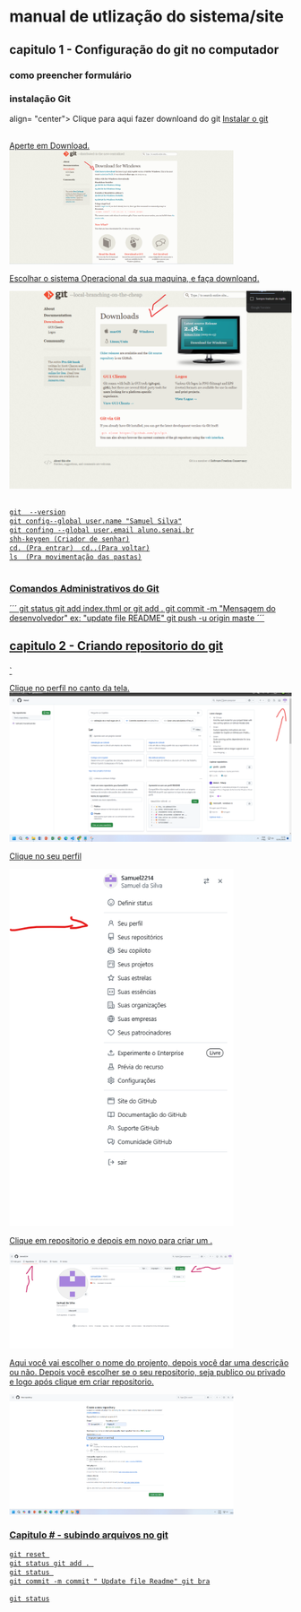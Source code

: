 # manual de utlização do sistema/site
## capitulo 1 - Configuração do git no computador 
### como preencher formulário
### instalação Git


<p>align= "center"> 
Clique para aqui fazer downloand do git <a href="https://git-scm.com/downloads/win" target="_blank"> Instalar o git </p> <br>
Aperte em Download.
<img src="docs/imagens/Captura de tela 2025-01-23 101856.png" width="400" alt=""> 

<br>
<p align="left">Escolhar o sistema Operacional da sua maquina, e faça downloand.</p>
 <img src="docs/imagens/Primeira 2025-01-22 112927.png" alt="" width="600" > 


    
```

git  --version
git config--global user.name "Samuel Silva"
git confing --global user.email aluno.senai.br
shh-keygen (Criador de senhar)
cd. (Pra entrar)  cd..(Para voltar)
ls  (Pra movimentação das pastas)


```






### Comandos Administrativos do Git
´´´
git status
git add index.thml or git add .
git commit -m "Mensagem do desenvolvedor" ex: "update file README"
git push -u origin maste
´´´







## capitulo 2 - Criando repositorio do git 
###
`
<p align= "left" Clique no  perfil no canto da tela.> 
Clique no  perfil no canto da tela.
<img src="docs/imagens/direrto no perfil.png" alt=""  widht="400"></p>


<p align= "left">Clique no seu perfil</p>

<img src="docs/imagens/Captura de tela 2025-01-23 083921.png" width="400" alt=""> 
<br> 

<p align= "left">Clique em repositorio e depois em novo para criar um .</p>
 <img src="docs/imagens/Captura de tela 2025-01-23 082817.png" width="400" alt="">  <br>

<p>Aqui você vai escolher o nome do projento, depois você dar uma descrição ou não.
Depois você escolher se o seu repositorio, seja publico ou privado e logo após clique em criar repositorio.</p>
 <img src="docs/imagens/Captura de tela 2025-01-23 090102.png" width="400" alt="">






### Capitulo # - subindo arquivos no git 
``` 
git reset 
git status git add . 
git status 
git commit -m commit " Update file Readme" git bra
```
 




`git status`



